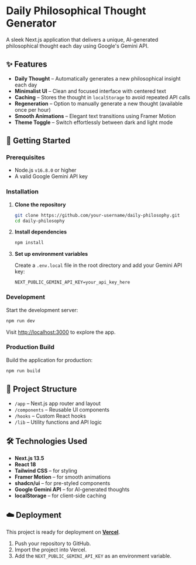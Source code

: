 # Daily Philosophical Thought Generator

A sleek Next.js application that delivers a unique, AI-generated philosophical thought each day using Google's Gemini API.

## ✨ Features

- **Daily Thought** – Automatically generates a new philosophical insight each day
- **Minimalist UI** – Clean and focused interface with centered text
- **Caching** – Stores the thought in `localStorage` to avoid repeated API calls
- **Regeneration** – Option to manually generate a new thought (available once per hour)
- **Smooth Animations** – Elegant text transitions using Framer Motion
- **Theme Toggle** – Switch effortlessly between dark and light mode

## 🚀 Getting Started

### Prerequisites

- Node.js `v16.8.0` or higher
- A valid Google Gemini API key

### Installation

1. **Clone the repository**

   ```bash
   git clone https://github.com/your-username/daily-philosophy.git
   cd daily-philosophy
   ```

2. **Install dependencies**

   ```bash
   npm install
   ```

3. **Set up environment variables**

   Create a `.env.local` file in the root directory and add your Gemini API key:

   ```env
   NEXT_PUBLIC_GEMINI_API_KEY=your_api_key_here
   ```

### Development

Start the development server:

```bash
npm run dev
```

Visit [http://localhost:3000](http://localhost:3000) to explore the app.

### Production Build

Build the application for production:

```bash
npm run build
```

## 🧠 Project Structure

- `/app` – Next.js app router and layout
- `/components` – Reusable UI components
- `/hooks` – Custom React hooks
- `/lib` – Utility functions and API logic

## 🛠 Technologies Used

- **Next.js 13.5**
- **React 18**
- **Tailwind CSS** – for styling
- **Framer Motion** – for smooth animations
- **shadcn/ui** – for pre-styled components
- **Google Gemini API** – for AI-generated thoughts
- **localStorage** – for client-side caching

## ☁️ Deployment

This project is ready for deployment on **[Vercel](https://vercel.com/)**.

1. Push your repository to GitHub.
2. Import the project into Vercel.
3. Add the `NEXT_PUBLIC_GEMINI_API_KEY` as an environment variable.
